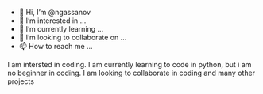 - 👋 Hi, I’m @ngassanov
- 👀 I’m interested in ...
- 🌱 I’m currently learning ...
- 💞️ I’m looking to collaborate on ...
- 📫 How to reach me ...

<!---
ngassanov/ngassanov is a ✨ special ✨ repository because its `README.md` (this file) appears on your GitHub profile.
You can click the Preview link to take a look at your changes.
--->
I am intersted in coding. 
I am currently learning to code in python, 
but i am no beginner in coding. 
I am looking to collaborate in coding and many other projects

